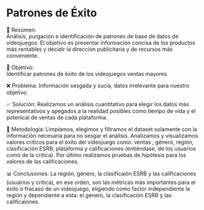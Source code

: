 # Patrones de Éxito

📖 Resúmen:  
  Análisis, purgación e identificación de patrones de base de datos de videojuegos. El objetivo es presentar información concisa de los productos más rentables y decidir la dirección publicitaria
  y de recursos más conveniente.

🎯 Objetivo:  
  Identificar patrones de éxito de los videojuegos ventas mayores.

❌ Problema: 
  Información sesgada y sucia, datos irrelevante para nuestro objetivo.

✅ Solución: 
  Realizamos un análisis cuantitativo para elegir los datos más representativos y apegados a la realidad posibles como tiempo de vida  y el potenical de ventas de cada plataforma.

🔢 Metodologia: 
  Limpiamos, elegimos y filtramos el dataset solamente con la información necesaria para no sesgar el análisis. Analizamos y visualizamos valores críticos para el éxito del videojuego como: ventas , género, región, clasificación ESRB, plataforma y calificaciones (entiéndase, de los usuarios como de la crítica).
  Por último realizamos pruebas de hipótesis para los valores de las calificaciones.

📊 Conclusiones: 
  La región, género, la clasificaión ESRB y las calificaciones (usuarios y crítica), en ese orden, son las métricas más importantes para el éxito o fracaso de un videojuego, eligiendo como factor independiente la región y dependiente a esta: el género, la clasificación ESRB y las calificaiones.
